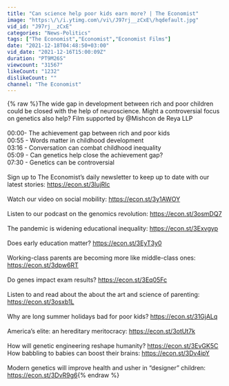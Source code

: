 ```yaml
---
title: "Can science help poor kids earn more? | The Economist"
image: "https:\/\/i.ytimg.com\/vi\/J97rj__zCxE\/hqdefault.jpg"
vid_id: "J97rj__zCxE"
categories: "News-Politics"
tags: ["The Economist","Economist","Economist Films"]
date: "2021-12-18T04:48:50+03:00"
vid_date: "2021-12-16T15:00:09Z"
duration: "PT9M26S"
viewcount: "31567"
likeCount: "1232"
dislikeCount: ""
channel: "The Economist"
---
```

{% raw %}The wide gap in development between rich and poor children could be closed with the help of neuroscience. Might a controversial focus on genetics also help? Film supported by @Mishcon de Reya LLP <br /><br />00:00- The achievement gap between rich and poor kids <br />00:55 - Words matter in childhood development<br />03:16 - Conversation can combat childhood inequality<br />05:09 - Can genetics help close the achievement gap?<br />07:30 - Genetics can be controversial <br /><br />Sign up to The Economist’s daily newsletter to keep up to date with our latest stories: <a rel="nofollow" target="blank" href="https://econ.st/3IujRlc">https://econ.st/3IujRlc</a><br /><br />Watch our video on social mobility: <a rel="nofollow" target="blank" href="https://econ.st/3y1AWOY">https://econ.st/3y1AWOY</a><br /><br />Listen to our podcast on the genomics revolution: <a rel="nofollow" target="blank" href="https://econ.st/3osmDQ7">https://econ.st/3osmDQ7</a><br /><br />The pandemic is widening educational inequality: <a rel="nofollow" target="blank" href="https://econ.st/3Exvgyp">https://econ.st/3Exvgyp</a><br /><br />Does early education matter? <a rel="nofollow" target="blank" href="https://econ.st/3EyT3y0">https://econ.st/3EyT3y0</a><br /><br />Working-class parents are becoming more like middle-class ones: <a rel="nofollow" target="blank" href="https://econ.st/3dpw6RT">https://econ.st/3dpw6RT</a><br /><br />Do genes impact exam results? <a rel="nofollow" target="blank" href="https://econ.st/3Eq05Fc">https://econ.st/3Eq05Fc</a><br /><br />Listen to and read about the about the art and science of parenting: <a rel="nofollow" target="blank" href="https://econ.st/3osxb1L">https://econ.st/3osxb1L</a><br /><br />Why are long summer holidays bad for poor kids? <a rel="nofollow" target="blank" href="https://econ.st/31GjALq">https://econ.st/31GjALq</a><br /><br />America’s elite: an hereditary meritocracy: <a rel="nofollow" target="blank" href="https://econ.st/3otUt7k">https://econ.st/3otUt7k</a><br /><br />How will genetic engineering reshape humanity? <a rel="nofollow" target="blank" href="https://econ.st/3EvGK5C">https://econ.st/3EvGK5C</a><br />How babbling to babies can boost their brains: <a rel="nofollow" target="blank" href="https://econ.st/3Dv4ipY">https://econ.st/3Dv4ipY</a><br /><br />Modern genetics will improve health and usher in “designer” children: <a rel="nofollow" target="blank" href="https://econ.st/3DvR9g6">https://econ.st/3DvR9g6</a>{% endraw %}
